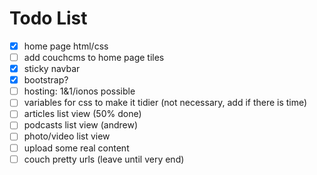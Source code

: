 # Todo List
- [x] home page html/css
- [ ] add couchcms to home page tiles
- [x] sticky navbar
- [x] bootstrap?
- [ ] hosting: 1&1/ionos possible
- [ ] variables for css to make it tidier (not necessary, add if there is time)
- [ ] articles list view (50% done)
- [ ] podcasts list view (andrew)
- [ ] photo/video list view
- [ ] upload some real content
- [ ] couch pretty urls (leave until very end)
